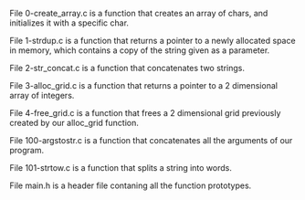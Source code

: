 File 0-create_array.c is a function that creates an array of chars, and initializes it with a specific char.



File 1-strdup.c is a function that returns a pointer to a newly allocated space in memory, which contains a copy of the string given as a parameter.



File 2-str_concat.c is a function that concatenates two strings.



File 3-alloc_grid.c is a function that returns a pointer to a 2 dimensional array of integers.



File 4-free_grid.c is a function that frees a 2 dimensional grid previously created by our alloc_grid function.



File 100-argstostr.c is a function that concatenates all the arguments of our program.



File 101-strtow.c is a function that splits a string into words.



File main.h is a header file contaning all the function prototypes.